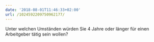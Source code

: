 ```yaml
---
date: '2018-08-01T11:46:33+02:00'
url: /1024592209750962177/
---
```

Unter welchen Umständen würden Sie 4 Jahre oder länger für einen Arbeitgeber tätig sein wollen?
